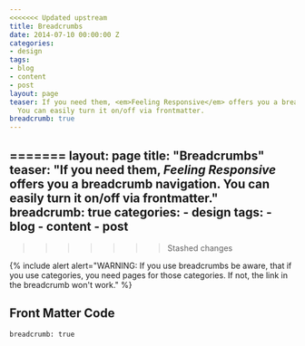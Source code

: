 ```yaml
---
<<<<<<< Updated upstream
title: Breadcrumbs
date: 2014-07-10 00:00:00 Z
categories:
- design
tags:
- blog
- content
- post
layout: page
teaser: If you need them, <em>Feeling Responsive</em> offers you a breadcrumb navigation.
  You can easily turn it on/off via frontmatter.
breadcrumb: true
---
```


=======
layout: page
title:  "Breadcrumbs"
teaser: "If you need them, <em>Feeling Responsive</em> offers you a breadcrumb navigation. You can easily turn it on/off via frontmatter."
breadcrumb: true
categories:
    - design
tags:
    - blog
    - content
    - post
---
>>>>>>> Stashed changes
<!--more-->

{% include alert alert="WARNING: If you use breadcrumbs be aware, that if you use categories, you need pages for those categories. If not, the link in the breadcrumb won't work." %}

## Front Matter Code
~~~
breadcrumb: true
~~~
